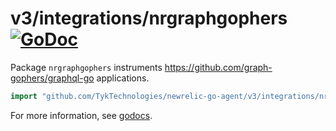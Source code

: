 # v3/integrations/nrgraphgophers [![GoDoc](https://godoc.org/github.com/TykTechnologies/newrelic-go-agent/v3/integrations/nrgraphgophers?status.svg)](https://godoc.org/github.com/TykTechnologies/newrelic-go-agent/v3/integrations/nrgraphgophers)

Package `nrgraphgophers` instruments https://github.com/graph-gophers/graphql-go applications.

```go
import "github.com/TykTechnologies/newrelic-go-agent/v3/integrations/nrgraphgophers"
```

For more information, see
[godocs](https://godoc.org/github.com/TykTechnologies/newrelic-go-agent/v3/integrations/nrgraphgophers).
